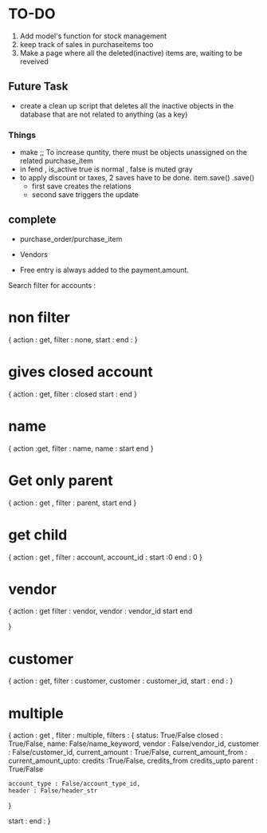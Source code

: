 # TO-DO
1. Add model's function for stock management 
2. keep track of sales in purchaseitems too
3. Make a page where all the deleted(inactive) items are, waiting to be reveived

## Future Task 
- create a clean up script that deletes all the inactive objects in the database that are not related to anything (as a key)

### Things 
- make ;; To increase quntity, there must be objects unassigned on the related purchase_item
- in fend , is_active true is normal , false is muted gray  
- to apply discount or taxes, 2 saves have to be done. item.save() .save()
    - first save creates the relations 
    - second save triggers the update 
    
## complete 
- purchase_order/purchase_item
- Vendors


- Free entry is always added to the payment.amount.



Search filter for accounts : 

# non filter
{
  action : get,
  filter : none,
  start : 
  end :
}

# gives closed account
{
  action : get,
  filter : closed
  start : 
  end 
}

# name
{
  action  :get,
  filter : name,
  name : 
  start 
  end 
}

# Get only parent 
{
  action : get ,
  filter : parent,
  start 
  end 
}

# get child 
{
  action : get ,
  filter : account,
  account_id : 
  start :0 
  end : 0
}

# vendor 
{
  action : get 
  filter : vendor,
  vendor : vendor_id
  start
  end

}

# customer 
{
  action : get,
  filter : customer,
  customer : customer_id,
  start : 
  end : 
}


# multiple 
{
  action : get ,
  fliter : multiple,
  filters : {
    status: True/False
      closed : True/False,
    name: False/name_keyword,
    vendor : False/vendor_id,
    customer  : False/customer_id,
    current_amount  : True/False,
        current_amount_from : 
        current_amount_upto:
    credits  :True/False,
        credits_from
        credits_upto
    parent : True/False

    account_type : False/account_type_id,
    header : False/header_str
  }

  start : 
  end : 
}
